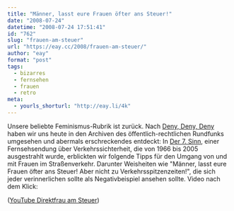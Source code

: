 ```yaml
---
title: "Männer, lasst eure Frauen öfter ans Steuer!"
date: "2008-07-24"
datetime: "2008-07-24 17:51:41"
id: "762"
slug: "frauen-am-steuer"
url: "https://eay.cc/2008/frauen-am-steuer/"
author: "eay"
format: "post"
tags:
  - bizarres
  - fernsehen
  - frauen
  - retro
meta:
  - yourls_shorturl: "http://eay.li/4k"
---
```


Unsere beliebte Feminismus-Rubrik ist zurück. Nach [Deny, Deny, Deny](//eay.cc/2008/deny-deny-deny/) haben wir uns heute in den Archiven des öffentlich-rechtlichen Rundfunks umgesehen und abermals erschreckendes entdeckt: In [Der 7. Sinn](http://de.wikipedia.org/wiki/Der_7._Sinn), einer Fernsehsendung über Verkehrssichterheit, die von 1966 bis 2005 ausgestrahlt wurde, erblickten wir folgende Tipps für den Umgang von und mit Frauen im Straßenverkehr. Darunter Weisheiten wie "Männer, lasst eure Frauen öfter ans Steuer! Aber nicht zu Verkehrsspitzenzeiten!", die sich jeder verinnerlichen sollte als Negativbeispiel ansehen sollte. Video nach dem Klick:

 ([YouTube Direktfrau am Steuer](http://youtube.com/watch?v=MXGNUQEThtY))
